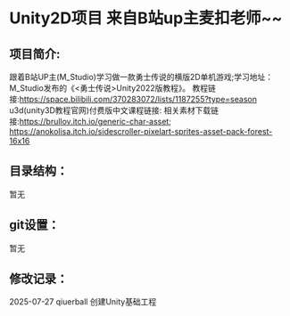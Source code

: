 # Unity2D项目 来自B站up主麦扣老师~~
## 项目简介:

跟着B站UP主(M_Studio)学习做一款勇士传说的横版2D单机游戏;学习地址：M_Studio发布的《<勇士传说>Unity2022版教程》。
教程链接:https://space.bilibili.com/370283072/lists/1187255?type=season
u3d(unity3D教程官网)付费版中文课程链接:
相关素材下载链接:https://brullov.itch.io/generic-char-asset; https://anokolisa.itch.io/sidescroller-pixelart-sprites-asset-pack-forest-16x16
## 目录结构：
  暂无
## git设置：
  暂无
## 修改记录：
2025-07-27 qiuerball 创建Unity基础工程
